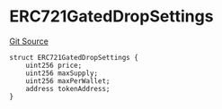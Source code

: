 # ERC721GatedDropSettings
[Git Source](https://github.com/nezz0746/lil-erc1155-drop/blob/98e5a922cf56496b4de02d4782b187dd6d1c6131/src/libs/Structs.sol)


```solidity
struct ERC721GatedDropSettings {
    uint256 price;
    uint256 maxSupply;
    uint256 maxPerWallet;
    address tokenAddress;
}
```

